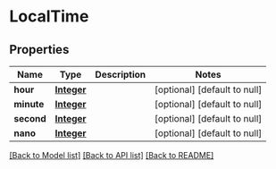 # LocalTime
## Properties

| Name       | Type                      | Description | Notes                        |
|------------|---------------------------|-------------|------------------------------|
| **hour**   | [**Integer**](integer.md) |             | [optional] [default to null] |
| **minute** | [**Integer**](integer.md) |             | [optional] [default to null] |
| **second** | [**Integer**](integer.md) |             | [optional] [default to null] |
| **nano**   | [**Integer**](integer.md) |             | [optional] [default to null] |

[[Back to Model list]](../README.md#documentation-for-models) [[Back to API list]](../README.md#documentation-for-api-endpoints) [[Back to README]](../README.md)

